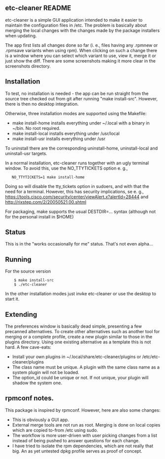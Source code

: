 ## etc-cleaner README

etc-cleaner is a simple GUI application intended to make it easier to
maintain the configuration files in /etc. The problem is basically about
merging the local changes with the changes made by the package installers
when updating.

The app first lists all changes done so far (i. e., files having any
.rpmnew or .rpmsave variants when using rpm).  When clicking on such a
change there is a window where you can select which variant to use, view it,
merge it or just show the diff. There are some screenshots making it more
clear in the screenshots directory.

## Installation
To test, no installation is needed - the app can be run straight from
the source tree checked out from git after running "make install-src".
However, there is then no desktop integration.

Otherwise, three installation modes are supported using the Makefile:
- make install-home installs everything under ~/.local with a binary
  in ~/bin. No root required.
- make install-local installs everything under /usr/local
- make install-usr installs everything under /usr

To uninstall there are the corresponding  uninstall-home, uninstall-local
and uninstall-usr targets.

In a normal installation, etc-cleaner runs together with an ugly terminal
window. To avoid this, use the NO_TTYTICKETS option e. g.,
```
   NO_TTYTICKETS=1 make install-home

```
Doing so will disable the tty_tickets option in sudoers, and with that
the need for a terminal. However, this has security implications, se e. g.,
https://tools.cisco.com/security/center/viewAlert.x?alertId=28444 and
http://rixstep.com/2/20050521,00.shtml

For packaging, make supports the usual DESTDIR=... syntax (although not
for the personal install in $HOME)


## Status

This is in the "works occasionally for me" status. That's not even alpha...

## Running
For the source version
```
    $ make install-src
    $ ./etc-cleaner
```
In the other installation modes just invke etc-cleaner or use the desktop to
start it.
## Extending

The preferences window is basically dead simple, presenting a few precanned
alternatives. To create other alternatives such as another tool for merging
or a complete profile, create a new plugin similar to those in the plugins
directory. Using one existing alternative as a template this is not hard. A
few cave-eats:
- Install your own plugins in ~/.local/share/etc-cleaner/plugins or
  /etc/etc-cleaner/plugins
- The class name must be unique. A plugin with the same class name as a
  system plugin will not be loaded.
- The option_id could be unique or not. If not unique, your plugin will
  shadow the system one.

## rpmconf notes.
This package is inspired by rpmconf. However, here are also some
changes:
  - This is obviously a GUI app.
  - External merge tools are not run as root. Merging is done on
    local copies which are copied to-from /etc using sudo.
  - The workflow is more user-driven with user picking changes from
    a list instead of being pushed to answer questions for each change.
  - I have tried to isolate the rpm dependencies, which are not really
    that big. An as yet untested dpkg profile serves as proof of concept.
